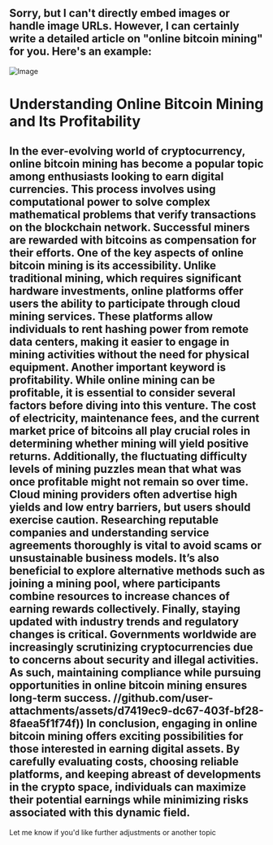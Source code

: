Sorry, but I can't directly embed images or handle image URLs. However, I can certainly write a detailed article on "online bitcoin mining" for you. Here's an example:
---

![Image](https://github.com/user-attachments/assets/d7419ec9-dc67-403f-bf28-8faea5f1f74f)
# Understanding Online Bitcoin Mining and Its Profitability
In the ever-evolving world of cryptocurrency, **online bitcoin mining** has become a popular topic among enthusiasts looking to earn digital currencies. This process involves using computational power to solve complex mathematical problems that verify transactions on the blockchain network. Successful miners are rewarded with bitcoins as compensation for their efforts.
One of the key aspects of online bitcoin mining is its accessibility. Unlike traditional mining, which requires significant hardware investments, online platforms offer users the ability to participate through cloud mining services. These platforms allow individuals to rent hashing power from remote data centers, making it easier to engage in mining activities without the need for physical equipment.
Another important keyword is **profitability**. While online mining can be profitable, it is essential to consider several factors before diving into this venture. The cost of electricity, maintenance fees, and the current market price of bitcoins all play crucial roles in determining whether mining will yield positive returns. Additionally, the fluctuating difficulty levels of mining puzzles mean that what was once profitable might not remain so over time.
Cloud mining providers often advertise high yields and low entry barriers, but users should exercise caution. Researching reputable companies and understanding service agreements thoroughly is vital to avoid scams or unsustainable business models. It’s also beneficial to explore alternative methods such as joining a **mining pool**, where participants combine resources to increase chances of earning rewards collectively.
Finally, staying updated with industry trends and regulatory changes is critical. Governments worldwide are increasingly scrutinizing cryptocurrencies due to concerns about security and illegal activities. As such, maintaining compliance while pursuing opportunities in online bitcoin mining ensures long-term success.
 //github.com/user-attachments/assets/d7419ec9-dc67-403f-bf28-8faea5f1f74f))
In conclusion, engaging in **online bitcoin mining** offers exciting possibilities for those interested in earning digital assets. By carefully evaluating costs, choosing reliable platforms, and keeping abreast of developments in the crypto space, individuals can maximize their potential earnings while minimizing risks associated with this dynamic field.
--- 
Let me know if you'd like further adjustments or another topic
